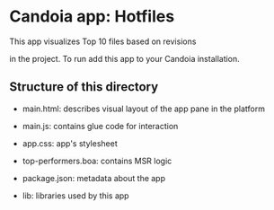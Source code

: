 # Candoia app: Hotfiles

This app visualizes Top 10 files based on revisions

in the project. To run add this app to your Candoia installation.


## Structure of this directory


- main.html: describes visual layout of the app pane in the platform

- main.js: contains glue code for interaction

- app.css: app's stylesheet

- top-performers.boa: contains MSR logic 

- package.json: metadata about the app

- lib: libraries used by this app
